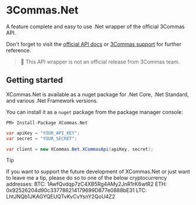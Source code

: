# 3Commas.Net
A feature complete and easy to use .Net wrapper of the official 3Commas API. 

Don't forget to visit the [official API docs](https://github.com/3commas-io/3commas-official-api-docs/) or [3Commas support](https://support.3commas.io/hc/en-us) for further reference.

> :penguin: This API wrapper is not an official release from 3Commas team.

## Getting started
XCommas.Net is available as a nuget package for .Net Core, .Net Standard, and various .Net Framework versions.

You can install it as a `nuget` package from the package manager console:

```Console
PM> Install-Package XCommas.Net
```


```csharp
var apiKey = "YOUR_API_KEY";
var secret = "YOUR_SECRET";

var client = new XCommas.Net.XCommasApi(apiKey, secret);
```

> [!TIP]
> If you want to support the future development of XCommas.Net or just want to leave me a tip, please do so to one of the below cryptocurrency addresses:
> BTC: 1AwfQvdqp7zC4XB5Rg4AMy2JnR1rK6wtR2
> ETH: 0x92526204d90c337786214179699D877e0888bE31
> LTC: LhtJNQb1JKAGYQEUQTvKvCvYsnY2QoU4Z2